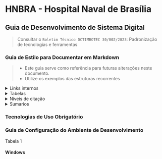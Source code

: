 # HNBRA - Hospital Naval de Brasília
## Guia de Desenvolvimento de Sistema Digital

>   Consultar o `Boletim Técnico DCTIMBOTEC 30/002/2023`: Padronização de tecnologias e ferramentas

### Guia de Estilo para Documentar em Markdown

>   *   Este guia serve como referência para futuras alterações neste documento. <br/>
>   *   Utilize os exemplos das estruturas recorrentes

<details>
    <summary> Links internos</summary>

* Navegação realizada pelos titulos

```md
[Guia de Estilo para Documentar em Markdown](#guia-de-estilo-para-documentar-em-markdown)
```

</details>

<details>
    <summary>Tabelas</summary>

>:--    = alinhamento a esquerda <br/>
:--:    = alinhamneto centralizado<br/>
--:     = alinhamento a direita<br/>

##### Alinhamento a esquerda
| Fruta | Cor | Sabor |
|---|---|---|
| Maçã | Vermelha | Doce |
| Banana | Amarela | Doce |
| Uva | Roxa | Azeda |

##### Alinhamento central
| Fruta | Cor | Sabor |
|:---:|:---:|:---:|
| Maçã | Vermelha | Doce |
| Banana | Amarela | Doce |
| Uva | Roxa | Azeda |

##### Alinhamento a direita

| Fruta | Cor | Sabor |
|---:|---:|---:|
| Maçã | Vermelha | Doce |
| Banana | Amarela | Doce |
| Uva | Roxa | Azeda |

</details>

<details>
<summary>Niveis de citação</summary>

> citação n1
>> citação n2
> >> citação n3
</details>

<details><summary>Sumarios</summary>

```md
<details>
    <summary>Título</summary>

conteúdo
</details>
```
</details>

### Tecnologias de Uso Obrigatório

### Guia de Configuração do Ambiente de Desenvolvimento

Tabela 1

#### Windows


